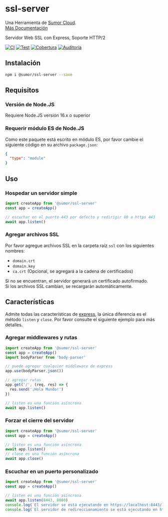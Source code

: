 # ssl-server

Una Herramienta de [Sumor Cloud](https://sumor.cloud).  
[Más Documentación](https://sumor.cloud/ssl-server)

Servidor Web SSL con Express, Soporte HTTP/2

[![CI](https://github.com/sumor-cloud/ssl-server/actions/workflows/ci.yml/badge.svg)](https://github.com/sumor-cloud/ssl-server/actions/workflows/ci.yml)
[![Test](https://github.com/sumor-cloud/ssl-server/actions/workflows/ut.yml/badge.svg)](https://github.com/sumor-cloud/ssl-server/actions/workflows/ut.yml)
[![Cobertura](https://github.com/sumor-cloud/ssl-server/actions/workflows/coverage.yml/badge.svg)](https://github.com/sumor-cloud/ssl-server/actions/workflows/coverage.yml)
[![Auditoría](https://github.com/sumor-cloud/ssl-server/actions/workflows/audit.yml/badge.svg)](https://github.com/sumor-cloud/ssl-server/actions/workflows/audit.yml)

## Instalación

```bash
npm i @sumor/ssl-server --save
```

## Requisitos

### Versión de Node.JS

Requiere Node.JS versión 16.x o superior

### Requerir módulo ES de Node.JS

Como este paquete está escrito en módulo ES,
por favor cambie el siguiente código en su archivo `package.json`:

```json
{
  "type": "module"
}
```

## Uso

### Hospedar un servidor simple

```javascript
import createApp from '@sumor/ssl-server'
const app = createApp()

// escuchar en el puerto 443 por defecto y redirigir 80 a https 443
await app.listen()
```

### Agregar archivos SSL

Por favor agregue archivos SSL en la carpeta raíz `ssl` con los siguientes nombres:

- `domain.crt`
- `domain.key`
- `ca.crt` (Opcional, se agregará a la cadena de certificados)

Si no se encuentran, el servidor generará un certificado autofirmado.  
Si los archivos SSL cambian, se recargarán automáticamente.

## Características

Admite todas las características de [express](https://www.npmjs.com/package/express), la única diferencia es el método `listen` y `close`. Por favor consulte el siguiente ejemplo para más detalles.

### Agregar middlewares y rutas

```javascript
import createApp from '@sumor/ssl-server'
const app = createApp()
import bodyParser from 'body-parser'

// puede agregar cualquier middleware de express
app.use(bodyParser.json())

// agregar rutas
app.get('/', (req, res) => {
  res.send('¡Hola Mundo!')
})

// listen es una función asíncrona
await app.listen()
```

### Forzar el cierre del servidor

```javascript
import createApp from '@sumor/ssl-server'
const app = createApp()

// listen es una función asíncrona
await app.listen()
// close es una función asíncrona
await app.close()
```

### Escuchar en un puerto personalizado

```javascript
import createApp from '@sumor/ssl-server'
const app = createApp()

// listen es una función asíncrona
await app.listen(8443, 8080)
console.log(`El servidor se está ejecutando en https://localhost:8443/`)
console.log(`El servidor de redireccionamiento se está ejecutando en http://localhost:8080/`)
```
